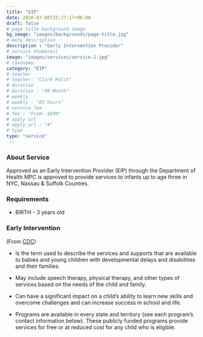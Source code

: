 ```yaml
---
title: "EIP"
date: 2020-07-06T15:27:17+06:00
draft: false
# page title background image
bg_image: "images/backgrounds/page-title.jpg"
# meta description
description : "Early Intervention Provider"
# service thumbnail
image: "images/services/service-1.jpg"
# taxonomy
category: "EIP"
# teacher
# teacher: "Clark Malik"
# duration
# duration : "06 Month"
# weekly
# weekly : "03 hours"
# service fee
# fee : "From: $699"
# apply url
# apply_url : "#"
# type
type: "service"
---
```



### About Service

Approved as an Early Intervention Provider (EIP) through the Department of
Health MPC is approved to provide services to infants up to age three in NYC,
Nassau & Suffolk Counties.

### Requirements

* BIRTH - 3 years old


### Early Intervention

(From [CDC](https://www.cdc.gov/ncbddd/actearly/parents/states.html))
* Is the term used to describe the services and supports that are available to
  babies and young children with developmental delays and disabilities and their
  families.

* May include speech therapy, physical therapy, and other types of services
  based on the needs of the child and family.

* Can have a significant impact on a child’s ability to learn new skills and
  overcome challenges and can increase success in school and life.

* Programs are available in every state and territory (see each program’s
  contact information below). These publicly funded programs provide services
  for free or at reduced cost for any child who is eligible.

